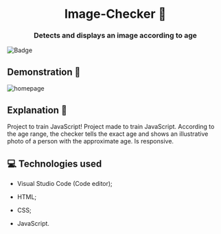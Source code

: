 # 
<h1 align = 'center'>Image-Checker 📸 </h1> 
<h3 align = 'center'>Detects and displays an image according to age </h3>
 
  ![Badge](https://img.shields.io/static/v1?label=DEV&message=Tamila&color=4B0082&style=flat&logo=)
  
  ## Demonstration 👀 
 
 ![homepage](https://github.com/TamilaCambe/Image-Checker/blob/main/assets/Design%20sem%20nome%20(5).gif)
 
 ## Explanation 📑
 
 <p> Project to train JavaScript!
Project made to train JavaScript. According to the age range, the checker tells the exact age and shows an illustrative photo of a person with the approximate age. Is responsive.
<p>
 
 ## 💻 Technologies used

 * Visual Studio Code (Code editor);

* HTML;

* CSS;

* JavaScript.


